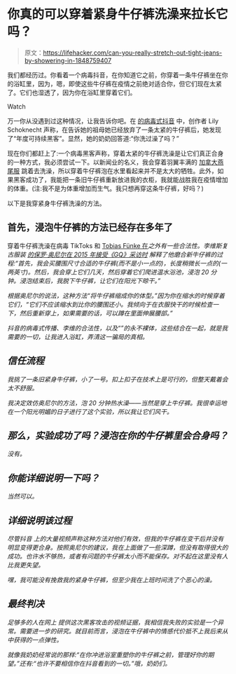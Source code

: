 # 你真的可以穿着紧身牛仔裤洗澡来拉长它吗？

> 原文：<https://lifehacker.com/can-you-really-stretch-out-tight-jeans-by-showering-in-1848759407>

我们都经历过。你看着一个病毒抖音，在你知道它之前，你穿着一条牛仔裤坐在你的浴缸里，因为，嗯，即使这些牛仔裤在疫情之前绝对适合你，但它们现在太紧了。它们也湿透了，因为你在浴缸里穿着它们。

Watch

万一你从没遇到过这种情况，让我告诉你吧。在 [的病毒式抖音](https://www.tiktok.com/@bug318_/video/7075037137380937006?is_copy_url=1&is_from_webapp=v1) 中，创作者 Lily Schoknecht 声称，在告诉她的祖母她已经放弃了一条太紧的牛仔裤后，她发现了“年度可持续黑客”。显然，她的奶奶回答道:“你洗过澡了吗？”

现在你们都赶上了:一个病毒黑客声称，穿着太紧的牛仔裤洗澡是让它们真正合身的一种方式，我必须尝试一下。以新闻业的名义，我会穿着羽翼丰满的 [加拿大燕尾服](https://www.teenvogue.com/gallery/canadian-tuxedo-outfit-ideas-celebrity-style) 跳着去洗澡，所以穿着牛仔裤泡在水里看起来并不是太大的牺牲。此外，如果黑客成功了，我能把一条旧牛仔裤重新放进我的衣柜，我就能战胜我在疫情增加的体重。(注:我不是为体重增加而生气。我只想再穿这条牛仔裤，好吗？)

以下是我穿紧身牛仔裤洗澡的方法。

## **首先，浸泡牛仔裤的方法已经存在多年了**

穿着牛仔裤洗澡在病毒 TikToks 和 [Tobias Fünke 在](https://www.youtube.com/watch?v=TK6_5HhrKHU)*之外有一些合法性。李维斯复古服装 [的保罗·奥尼尔在 2015 年接受《GQ》采访时](https://www.gq.com/story/raw-denim-guide-experts) 解释了他磨合新牛仔裤的过程:“首先，我会买腰围尺寸合适的牛仔裤(而不是小一点的)，长度稍微长一点的(一两英寸)。然后，我会穿上它们几天，然后穿着它们爬进温水浴池，浸泡 20 分钟。浸泡结束后，我脱下牛仔裤，让它们在阳光下晾干。”*

*根据奥尼尔的说法，这种方法“将牛仔裤缩成你的体型。”因为你在缩水的时候穿着它们，“它们不应该缩水到比你的腰围还小。我倾向于在衣服快干的时候检查一下，然后重新穿上，如果需要的话，可以蹲在里面伸展腰部。”*

*抖音的病毒式传播、李维的合法性，以及“”的永不裸体，这些结合在一起，就是我需要的一切，让我进入浴缸，弄清这一骗局的真相。* 

## *信任流程*

*我挑了一条旧紧身牛仔裤，小了一号。扣上扣子在技术上是可行的，但整天戴着会太不舒服。*

*我决定效仿奥尼尔的方法，泡 20 分钟热水澡——当然是穿上牛仔裤。我很幸运地在一个阳光明媚的日子进行了这个实验，所以我让它们风干。*

## *那么，实验成功了吗？浸泡在你的牛仔裤里会合身吗？*

*没有。*

## *你能详细说明一下吗？*

*当然可以。*

## *详细说明该过程*

*尽管抖音 上的大量视频声称这种方法对他们有效，但我的牛仔裤在变干后并没有明显变得更合身。按照奥尼尔的建议，我在上面做了一些深蹲，但没有取得很大的成功。也许水不够热，或者有问题的牛仔裤太小而不能保存。对不起在这里没有人比我更失望。*

*嘿，我可能没有挽救我的紧身牛仔裤，但至少我在上班时间洗了个恶心的澡。*

## ***最终判决***

*足够多的人在网上 提供这次黑客攻击的视频证据，我相信我失败的实验是一个异常。需要进一步的研究。就目前而言，浸泡在牛仔裤中的情感代价抵不上我后来从中获得的一点弹性。*

*就像我奶奶经常说的那样:“在你冲进浴室重塑你的牛仔裤之前，管理好你的期望。”还有:“也许不要相信你在抖音看到的一切。”哦，奶奶们。*